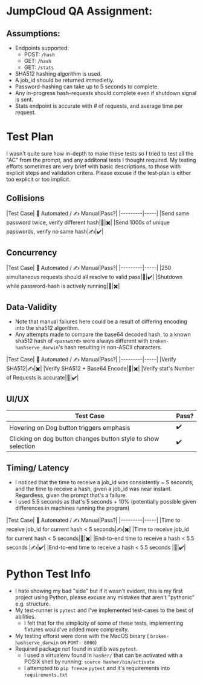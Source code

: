 # JumpCloud QA Assignment:
## Assumptions:
- Endpoints supported:
	- POST: `/hash`
	- GET: `/hash`
	- GET: `/stats`
- SHA512 hashing algorithm is used.
- A job_id should be returned immedietly.
- Password-hashing can take up to 5 seconds to complete.
- Any in-progress hash-requests should complete even if shutdown signal is sent.
- Stats endpoint is accurate with # of requests, and average time per request.

# Test Plan

I wasn't quite sure how in-depth to make these tests so I tried to test all the "AC" from the prompt, and any additonal tests I thought required. My testing efforts sometimes are very brief with basic descriptions, to those with explicit steps and validation critera. Please excuse if the test-plan is either too explicit or too implicit.

## Collisions
|Test Case| 🤖 Automated / ✍️ Manual|Pass?|
|---------|-----|
|Send same password twice, verify different hash|🤖|:heavy_multiplication_x:|
|Send 1000s of unique passwords, verify no same hash|✍️|:heavy_check_mark:|

## Concurrency
|Test Case| 🤖 Automated / ✍️ Manual|Pass?|
|---------|-----|
|250 simultaneous requests should all resolve to valid pass|🤖|:heavy_check_mark:|
|Shutdown while password-hash is actively running|🤖|:heavy_multiplication_x:|

## Data-Validity
- Note that manual failures here could be a result of differing encoding into the sha512 algorithm.
- Any attempts made to compare the base64 decoded hash, to a known sha512 hash of `<password>` were always different with `broken-hashserve_darwin`'s hash resulting in non-ASCII characters. 

|Test Case| 🤖 Automated / ✍️ Manual|Pass?|
|---------|-----|
|Verify SHA512|✍️|:heavy_multiplication_x:|
|Verify SHA512 + Base64 Encode|🤖|:heavy_multiplication_x:|
|Verify stat's Number of Requests is accurate|🤖|:heavy_check_mark:|

## UI/UX
|Test Case|Pass?|
|---------|-----|
|Hovering on Dog button triggers emphasis|:heavy_check_mark:|      
|Clicking on dog button changes button style to show selection|:heavy_check_mark:|      

## Timing/ Latency
- I noticed that the time to receive a job_id was consistently ~ 5 seconds, and the time to receive a hash, given a job_id was near instant. Regardless, given the prompt that's a failure. 
- I used 5.5 seconds as that's 5 seconds + 10% (potentially possible given differences in machines running the program)

|Test Case| 🤖 Automated / ✍️ Manual|Pass?|
|---------|-----|
|Time to receive job_id for current hash < 5 seconds|✍️|:heavy_multiplication_x:|
|Time to receive job_id for current hash < 5 seconds|🤖|:heavy_multiplication_x:|
|End-to-end time to receive a hash < 5.5 seconds |✍️|:heavy_check_mark:|
|End-to-end time to receive a hash < 5.5 seconds |🤖|:heavy_check_mark:|


# Python Test Info
- I hate showing my bad "side" but if it wasn't evident, this is my first project using Python, please excuse any mistakes that aren't "pythonic" e.g. structure. 
- My test-runner is `pytest` and I've implemented test-cases to the best of abilities. 
    - I felt that for the simplicity of some of these tests, implementing fixtures would've added more complexity. 
- My testing efforst were done with the MacOS binary ( `broken-hashserve_darwin` on `PORT: 8000`)
- Required package not found in stdlib was `pytest`. 
    - I used a virtualenv found in `hasher/` that can be activated with a POSIX shell by running: `source hasher/bin/activate`
    - I attempted to `pip freeze` `pytest` and it's requirements into `requirements.txt`
